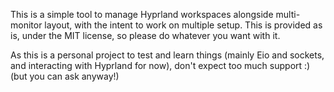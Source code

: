 This is a simple tool to manage Hyprland workspaces alongside multi-monitor
layout, with the intent to work on multiple setup. This is provided as is, under
the MIT license, so please do whatever you want with it.

As this is a personal project to test and learn things (mainly Eio and sockets,
and interacting with Hyprland for now), don't expect too much support :) (but
you can ask anyway!)
